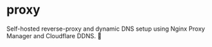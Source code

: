 # proxy
Self-hosted reverse-proxy and dynamic DNS setup using Nginx Proxy Manager and Cloudflare DDNS. 🚀
